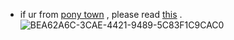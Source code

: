 - if ur from <a href="https://pony.town">pony town</a> , please read <a href="https://patreon.com/potatsu">this</a> .![BEA62A6C-3CAE-4421-9489-5C83F1C9CAC0](https://user-images.githubusercontent.com/100438635/161421619-0c496153-b32b-4048-9e2a-4bb9001ba396.jpeg)
